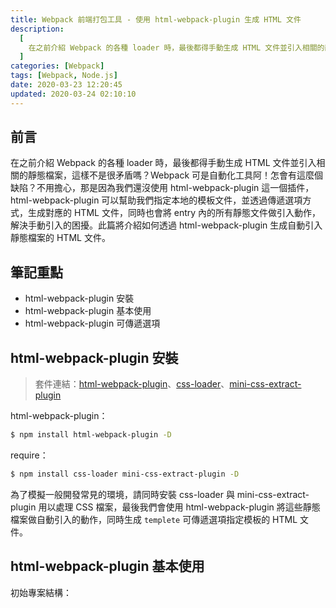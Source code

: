 ```yaml
---
title: Webpack 前端打包工具 - 使用 html-webpack-plugin 生成 HTML 文件
description:
  [
    在之前介紹 Webpack 的各種 loader 時，最後都得手動生成 HTML 文件並引入相關的靜態檔案，這樣不是很矛盾嗎？Webpack 可是自動化工具阿！怎會有這麼個缺陷？不用擔心，那是因為我們還沒使用 html-webpack-plugin 這一個插件，html-webpack-plugin 可以幫助我們指定本地的模板文件，並透過傳遞選項方式，生成對應的 HTML 文件，同時也會將 entry 內的所有靜態文件做引入動作，解決手動引入的困擾。此篇將介紹如何透過 html-webpack-plugin 生成自動引入靜態檔案的 HTML 文件。,
  ]
categories: [Webpack]
tags: [Webpack, Node.js]
date: 2020-03-23 12:20:45
updated: 2020-03-24 02:10:10
---
```


## 前言

在之前介紹 Webpack 的各種 loader 時，最後都得手動生成 HTML 文件並引入相關的靜態檔案，這樣不是很矛盾嗎？Webpack 可是自動化工具阿！怎會有這麼個缺陷？不用擔心，那是因為我們還沒使用 html-webpack-plugin 這一個插件，html-webpack-plugin 可以幫助我們指定本地的模板文件，並透過傳遞選項方式，生成對應的 HTML 文件，同時也會將 entry 內的所有靜態文件做引入動作，解決手動引入的困擾。此篇將介紹如何透過 html-webpack-plugin 生成自動引入靜態檔案的 HTML 文件。

## 筆記重點

- html-webpack-plugin 安裝
- html-webpack-plugin 基本使用
- html-webpack-plugin 可傳遞選項

## html-webpack-plugin 安裝

> 套件連結：[html-webpack-plugin](https://github.com/jantimon/html-webpack-plugin)、[css-loader](https://github.com/webpack-contrib/css-loader)、[mini-css-extract-plugin](https://github.com/webpack-contrib/mini-css-extract-plugin)

html-webpack-plugin：

```bash
$ npm install html-webpack-plugin -D
```

require：

```bash
$ npm install css-loader mini-css-extract-plugin -D
```

為了模擬一般開發常見的環境，請同時安裝 css-loader 與 mini-css-extract-plugin 用以處理 CSS 檔案，最後我們會使用 html-webpack-plugin 將這些靜態檔案做自動引入的動作，同時生成 `templete` 可傳遞選項指定模板的 HTML 文件。

## html-webpack-plugin 基本使用

初始專案結構：
